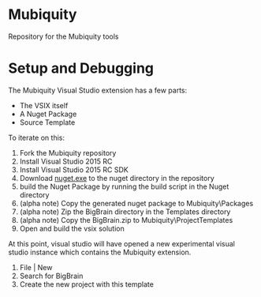 # Mubiquity
Repository for the Mubiquity tools

# Setup and Debugging
The Mubiquity Visual Studio extension has a few parts:
* The VSIX itself
* A Nuget Package
* Source Template

To iterate on this:

1. Fork the Mubiquity repository
1. Install Visual Studio 2015 RC
1. Install Visual Studio 2015 RC SDK
1. Download [nuget.exe](https://nuget.org/nuget.exe) to the nuget directory in the repository
1. build the Nuget Package by running the build script in the Nuget directory
1. (alpha note) Copy the generated nuget package to Mubiquity\Packages
1. (alpha note) Zip the BigBrain directory in the Templates directory
1. (alpha note) Copy the BigBrain.zip to Mubiquity\ProjectTemplates
1. Open and build the vsix solution

At this point, visual studio will have opened a new experimental visual studio instance which contains the Mubiquity extension.

1. File | New
1. Search for BigBrain
1. Create the new project with this template


